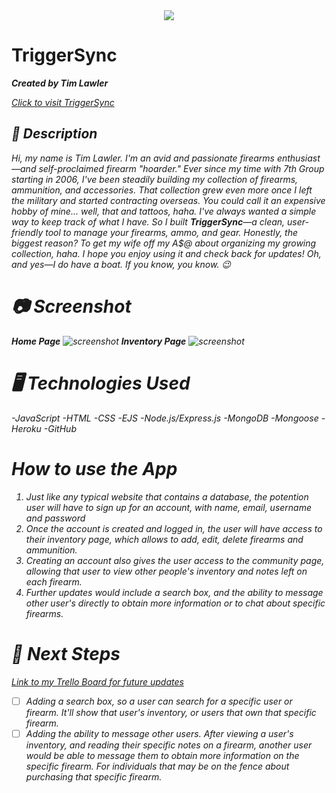 <div align="center" id="banner">
    <img src='/images/banner.jpg'>
</div>

# TriggerSync <i class="bi bi-crosshair2">
**Created by Tim Lawler**

[Click to visit TriggerSync](https://triggersync-d680b3b9f365.herokuapp.com/)

## 📘 Description
 Hi, my name is Tim Lawler. I'm an avid and passionate firearms enthusiast—and self-proclaimed firearm "hoarder." Ever since my time with 7th Group starting in 2006, I've been steadily building my collection of firearms, ammunition, and accessories.  That collection grew even more once I left the military and started contracting overseas. You could call it an expensive hobby of mine... well, that and tattoos, haha.  I've always wanted a simple way to keep track of what I have. So I built <strong>TriggerSync</strong>—a clean, user-friendly tool to manage your firearms, ammo, and gear.  Honestly, the biggest reason? To get my wife off my A$@ about organizing my growing collection, haha.  I hope you enjoy using it and check back for updates! Oh, and yes—I do have a boat. If you know, you know. 😉

 # 📷 Screenshot

 **Home Page** <img src='/images/home.png' alt="screenshot">
 **Inventory Page** <img src='/images/inventory.png' alt="screenshot">

 # 🖥️ Technologies Used

 -JavaScript
 -HTML
 -CSS
 -EJS
 -Node.js/Express.js
 -MongoDB
 -Mongoose
 -Heroku
 -GitHub

# How to use the App
1. Just like any typical website that contains a database, the potention user will have to sign up for an account, with name, email, username and password
2. Once the account is created and logged in, the user will have access to their inventory page, which allows to add, edit, delete firearms and ammunition.
3. Creating an account also gives the user access to the community page, allowing that user to view other people's inventory and notes left on each firearm.
4. Further updates would include a search box, and the ability to message other user's directly to obtain more information or to chat about specific firearms.

 # 🚀 Next Steps
[Link to my Trello Board for future updates](https://trello.com/b/khXfJOLp)
 - [   ] Adding a search box, so a user can search for a specific user or firearm.  It'll show that user's inventory, or users that own that specific firearm.
 - [   ] Adding the ability to message other users.  After viewing a user's inventory, and reading their specific notes on a firearm, another user would be able to message them to obtain more information on the specific firearm.  For individuals that may be on the fence about purchasing that specific firearm.
